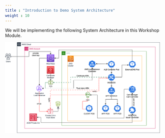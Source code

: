 ```yaml
---
title : "Introduction to Demo System Architecture"
weight : 10
---
```


We will be implementing the following System Architecture in this Workshop Module.

![system_arch.png](/static/images/6-network-security/3-mtls-with-alb/system_arch.png)
